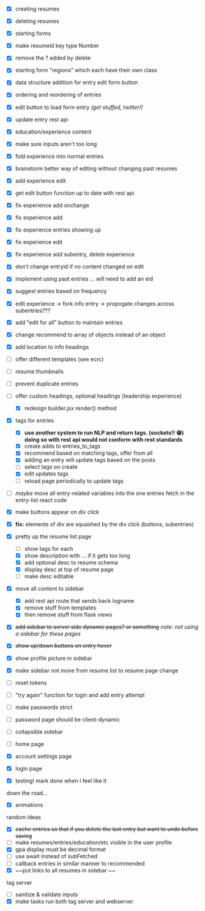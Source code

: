 - [x] creating resumes
- [x] deleting resumes
- [x] starting forms
- [x] make resumeid key type Number
- [x] remove the ? added by delete
- [x] starting form "regions" which each have their own class
- [x] data structure addition for entry edit form button
- [x] ordering and reordering of entries
- [x] edit button to load form entry *(get stuffed, twitter!)*
- [x] update entry rest api
- [x] education/experience content
- [x] make sure inputs aren't too long
- [x] fold experience into normal entries
- [x] brainstorm better way of editing without changing past resumes
- [x] add experience edit
- [x] get edit button function up to date with rest api
- [x] fix experience add onchange
- [x] fix experience add
- [x] fix experience entries showing up
- [x] fix experience edit
- [x] fix experience add subentry, delete experience
- [x] don't change entryid if no content changed on edit
- [x] implement using past entries ... will need to add an eid
- [x] suggest entries based on frequency
- [x] edit experience -> fork info entry -> propogate changes across subentries???
- [x] add "edit for all" button to maintain entries
- [x] change recommend to array of objects instead of an object
- [x] add location to info headings
- [ ] offer different templates (see ecrc)
- [ ] resume thumbnails
- [ ] prevent duplicate entries
- [ ] offer custom headings, optional headings (leadership experience)
  - [x] redesign builder.jsx render() method
- [x] tags for entries
  - [x] **use another system to run NLP and return tags. (sockets!! 😁) doing so with rest api would not conform with rest standards**
  - [x] create adds to entries_to_tags
  - [x] recommend based on matching tags, offer from all
  - [x] adding an entry will update tags based on the posts
  - [ ] select tags on create
  - [x] edit updates tags
  - [ ] reload page periodically to update tags
- [ ] *maybe* move all entry-related variables into the one entries fetch in the entry-list react code
- [x] make buttons appear on div click
- [x] **fix:** elements of div are squashed by the div click (buttons, subentries)
- [x] pretty up the resume list page
  - [ ] show tags for each
  - [x] show description with ... if it gets too long
  - [x] add optional desc to resume schema
  - [x] display desc at top of resume page
  - [ ] make desc editable
- [x] move all content to sidebar
  - [x] add rest api route that sends back logname
  - [x] remove stuff from templates
  - [x] then remove stuff from flask views
- [x] ~~add sidebar to server side dynamic pages? or something~~ *note: not using a sidebar for these pages*
- [x] ~~show up/down buttons on entry hover~~
- [x] show profile picture in sidebar
- [x] make sidebar not move from resume list to resume page change
- [ ] reset tokens
- [ ] "try again" function for login and add entry attempt
- [ ] make passwords strict
- [ ] password page should be client-dynamic
- [ ] collapsible sidebar

- [ ] home page
- [x] account settings page
- [x] login page
- [x] testing! mark done when I feel like it

down the road...
- [x] animations

random ideas
- [x] ~~cache entries so that if you delete the last entry but want to undo before saving~~
- [ ] make resumes/entries/education/etc visible in the user profile
- [x] gpa display must be decimal format
- [ ] use await instead of subFetched
- [ ] callback entries in similar manner to recommended
- [x] ~~put links to all resumes in sidebar ~~

tag server
- [ ] sanitize & validate inputs
- [x] make tasks run both tag server and webserver
